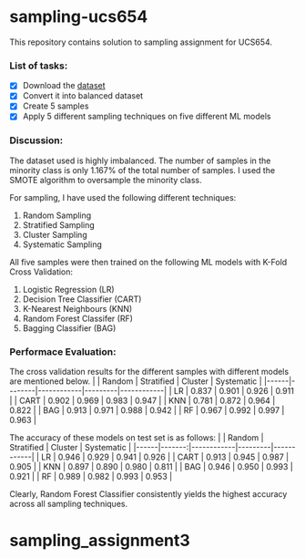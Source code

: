 # sampling-ucs654
This repository contains solution to sampling assignment for UCS654.

### List of tasks:
- [x] Download the [dataset](https://github.com/AnjulaMehto/Sampling_Assignment/blob/main/Creditcard_data.csv) 
- [x] Convert it into balanced dataset
- [x] Create 5 samples
- [x] Apply 5 different sampling techniques on five different ML models

### Discussion:
The dataset used is highly imbalanced. The number of samples in the minority class is only 1.167% of the total number of samples. I used the SMOTE algorithm to oversample the minority class.

For sampling, I have used the following different techniques:

1. Random Sampling
2. Stratified Sampling
3. Cluster Sampling
4. Systematic Sampling

All five samples were then trained on the following ML models with K-Fold Cross Validation:

1. Logistic Regression (LR)
2. Decision Tree Classifier (CART)
3. K-Nearest Neighbours (KNN)
4. Random Forest Classifer (RF)
5. Bagging Classifier (BAG)

### Performace Evaluation:
The cross validation results for the different samples with different models are mentioned below.
|      | Random | Stratified | Cluster | Systematic |
|------|--------|------------|---------|------------|
| LR   | 0.837  | 0.901      | 0.926   | 0.911      |
| CART | 0.902  | 0.969      | 0.983   | 0.947      |
| KNN  | 0.781  | 0.872      | 0.964   | 0.822      |
| BAG  | 0.913  | 0.971      | 0.988   | 0.942      |
| RF   | 0.967  | 0.992      | 0.997   | 0.963      |

The accuracy of these models on test set is as follows:
|      | Random | Stratified | Cluster | Systematic |
|------|-------:|------------|---------|------------|
| LR   |  0.946 |    0.929   |  0.941  |    0.926   |
| CART |  0.913 |    0.945   |  0.987  |    0.905   |
| KNN  |  0.897 |    0.890   |  0.980  |    0.811   |
| BAG  |  0.946 |    0.950   |  0.993  |    0.921   |
| RF   |  0.989 |    0.982   |  0.993  |    0.953   |

Clearly, Random Forest Classifier consistently yields the highest accuracy across all sampling techniques.
# sampling_assignment3
